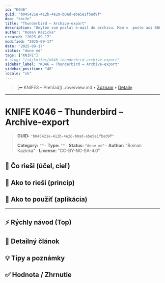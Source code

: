 ```yaml
---
id: "K046"
guid: "b045421e-412b-4e20-b0ad-ebe5e1fbed9f"
dao: "knife"
title: "Thunderbird – Archive-export"
description: "Omylom som poslal e-mail do archivu. Mam v  poste asi 60GB udajov. Ako to riesit?"
author: "Roman Kazicka"
created: "2025-09-17"
modified: "2025-09-17"
date: "2025-09-17"
status: "done md"
tags: ["KNIFE"]
# slug: "/sk/knifes/k046-thunderbird-archive-export"
sidebar_label: "K046 – Thunderbird – Archive-export"
sidebar_position: "46"
locale: "sk"
---
```

<!-- body:start -->

<!-- nav:knifes -->
> [⬅ KNIFES – Prehľad](../overview.md • [Zoznam](../KNIFE_Overview_List.md) • [Detaily](../KNIFE_Overview_Details.md)
---
# KNIFE K046 – Thunderbird – Archive-export
<!-- fm-visible: start -->

> **GUID:** `"b045421e-412b-4e20-b0ad-ebe5e1fbed9f"`
>   
> **Category:** `""` · **Type:** `""` · **Status:** `"done md"` · **Author:** "Roman Kazicka" · **License:** "CC-BY-NC-SA-4.0"
<!-- fm-visible: end -->


## 🎯 Čo rieši (účel, cieľ)

## 🧩 Ako to rieši (princíp)

## 🧪 Ako to použiť (aplikácia)

---

## ⚡ Rýchly návod (Top)

## 📜 Detailný článok

## 💡 Tipy a poznámky

## ✅ Hodnota / Zhrnutie
